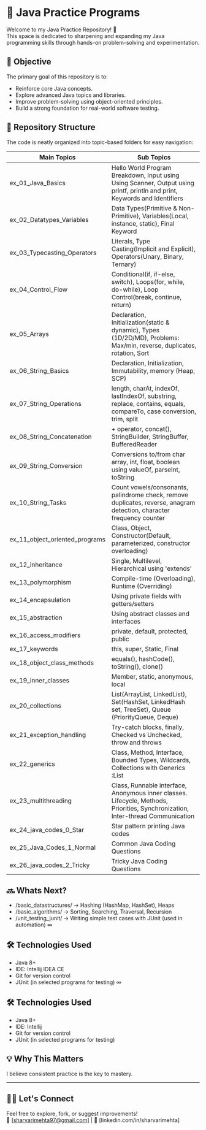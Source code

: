 # 🧠 Java Practice Programs

Welcome to my Java Practice Repository! 🚀  
This space is dedicated to sharpening and expanding my Java programming skills through hands-on problem-solving and experimentation.

## 🎯 Objective

The primary goal of this repository is to:
- Reinforce core Java concepts.
- Explore advanced Java topics and libraries.
- Improve problem-solving using object-oriented principles.
- Build a strong foundation for real-world software testing.

## 📂 Repository Structure

The code is neatly organized into topic-based folders for easy navigation:

| Main Topics                    | Sub Topics                                                                                                                      |
|--------------------------------|---------------------------------------------------------------------------------------------------------------------------------|
| ex_01_Java_Basics              | Hello World Program Breakdown, Input using Using Scanner, Output using printf, println and print, Keywords and Identifiers      |
| ex_02_Datatypes_Variables      | Data Types(Primitive & Non-Primitive), Variables(Local, instance, static), Final Keyword                                        |
| ex_03_Typecasting_Operators    | Literals, Type Casting(Implicit and Explicit), Operators(Unary, Binary, Ternary)                                                |
| ex_04_Control_Flow             | Conditional(if, if-else, switch), Loops(for, while, do-while), Loop Control(break, continue, return)                            |
| ex_05_Arrays                   | Declaration, Initialization(static & dynamic), Types (1D/2D/MD), Problems: Max/min, reverse, duplicates, rotation, Sort         |
| ex_06_String_Basics            | Declaration, Initialization, Immutability, memory (Heap, SCP)                                                                   |
| ex_07_String_Operations        | length, charAt, indexOf, lastIndexOf, substring, replace, contains, equals, compareTo, case conversion, trim, split             |
| ex_08_String_Concatenation     | + operator, concat(), StringBuilder, StringBuffer, BufferedReader                                                               |
| ex_09_String_Conversion        | Conversions to/from char array, int, float, boolean using valueOf, parseInt, toString                                           |
| ex_10_String_Tasks             | Count vowels/consonants, palindrome check, remove duplicates, reverse, anagram detection, character frequency counter           |
| ex_11_object_oriented_programs | Class, Object, Constructor(Default, parameterized, constructor overloading)                                                     |
| ex_12_inheritance              | Single, Multilevel, Hierarchical using 'extends'                                                                                |
| ex_13_polymorphism             | Compile-time (Overloading), Runtime (Overriding)                                                                                |
| ex_14_encapsulation            | Using private fields with getters/setters                                                                                       |
| ex_15_abstraction              | Using abstract classes and interfaces                                                                                           |
| ex_16_access_modifiers         | private, default, protected, public                                                                                             |
| ex_17_keywords                 | this, super, Static, Final                                                                                                      |
| ex_18_object_class_methods     | equals(), hashCode(), toString(), clone()                                                                                       |
| ex_19_inner_classes            | Member, static, anonymous, local                                                                                                |
| ex_20_collections              | List(ArrayList, LinkedList), Set(HashSet, LinkedHash set, TreeSet), Queue (PriorityQueue, Deque)                                |
| ex_21_exception_handling       | Try-catch blocks, finally, Checked vs Unchecked, throw and throws                                                               |
| ex_22_generics                 | Class, Method, Interface, Bounded Types, Wildcards, Collections with Generics :List<String>                                     | 
| ex_23_multithreading           | Class, Runnable interface, Anonymous inner classes. Lifecycle, Methods, Priorities, Synchronization, Inter-thread Communication |
| ex_24_java_codes_0_Star        | Star pattern printing Java codes                                                                                                |
| ex_25_Java_Codes_1_Normal      | Common Java Coding Questions                                                                                                    |
| ex_26_java_codes_2_Tricky      | Tricky Java Coding Questions                                                                                                    |

## 🔜 Whats Next? 
- /basic_datastructures/     → Hashing (HashMap, HashSet), Heaps
- /basic_algorithms/         → Sorting, Searching, Traversal, Recursion
- /unit_testing_junit/       → Writing simple test cases with JUnit (used in automation) 
∞

## 🛠 Technologies Used

- Java 8+
- IDE: Intellij IDEA CE
- Git for version control
- JUnit (in selected programs for testing)
∞

## 🛠 Technologies Used

- Java 8+
- IDE: Intellij
- Git for version control
- JUnit (in selected programs for testing)

## 💡 Why This Matters

I believe consistent practice is the key to mastery.

---

## 🙋‍♂️ Let's Connect

Feel free to explore, fork, or suggest improvements!  
📧 [sharvarimehta97@gmail.com] | 💼 [linkedin.com/in/sharvarimehta]